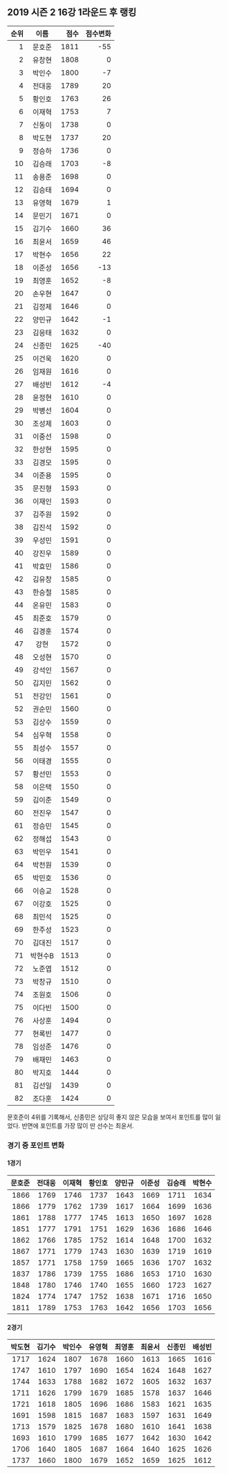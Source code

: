 ## 2019 시즌 2 16강 1라운드 후 랭킹

| 순위 | 이름 | 점수 | 점수변화 |
|---:|:---:|---:|---:|
|  1 |   문호준 | 1811 |  -55 |
|  2 |   유창현 | 1808 |    0 |
|  3 |   박인수 | 1800 |   -7 |
|  4 |   전대웅 | 1789 |   20 |
|  5 |   황인호 | 1763 |   26 |
|  6 |   이재혁 | 1753 |    7 |
|  7 |   신동이 | 1738 |    0 |
|  8 |   박도현 | 1737 |   20 |
|  9 |   정승하 | 1736 |    0 |
| 10 |   김승래 | 1703 |   -8 |
| 11 |   송용준 | 1698 |    0 |
| 12 |   김승태 | 1694 |    0 |
| 13 |   유영혁 | 1679 |    1 |
| 14 |   문민기 | 1671 |    0 |
| 15 |   김기수 | 1660 |   36 |
| 16 |   최윤서 | 1659 |   46 |
| 17 |   박현수 | 1656 |   22 |
| 18 |   이준성 | 1656 |  -13 |
| 19 |   최영훈 | 1652 |   -8 |
| 20 |   손우현 | 1647 |    0 |
| 21 |   김정제 | 1646 |    0 |
| 22 |   양민규 | 1642 |   -1 |
| 23 |   김응태 | 1632 |    0 |
| 24 |   신종민 | 1625 |  -40 |
| 25 |   이건욱 | 1620 |    0 |
| 26 |   임재원 | 1616 |    0 |
| 27 |   배성빈 | 1612 |   -4 |
| 28 |   윤정현 | 1610 |    0 |
| 29 |   박병선 | 1604 |    0 |
| 30 |   조성제 | 1603 |    0 |
| 31 |   이중선 | 1598 |    0 |
| 32 |   한상현 | 1595 |    0 |
| 33 |   김경모 | 1595 |    0 |
| 34 |   이준용 | 1595 |    0 |
| 35 |   문진형 | 1593 |    0 |
| 36 |   이재인 | 1593 |    0 |
| 37 |   김주원 | 1592 |    0 |
| 38 |   김진석 | 1592 |    0 |
| 39 |   우성민 | 1591 |    0 |
| 40 |   강진우 | 1589 |    0 |
| 41 |   박효민 | 1586 |    0 |
| 42 |   김유창 | 1585 |    0 |
| 43 |   한승철 | 1585 |    0 |
| 44 |   온유민 | 1583 |    0 |
| 45 |   최준호 | 1579 |    0 |
| 46 |   김경훈 | 1574 |    0 |
| 47 |     강현 | 1572 |    0 |
| 48 |   오성현 | 1570 |    0 |
| 49 |   강석인 | 1567 |    0 |
| 50 |   김지민 | 1562 |    0 |
| 51 |   전강인 | 1561 |    0 |
| 52 |   권순민 | 1560 |    0 |
| 53 |   김상수 | 1559 |    0 |
| 54 |   심우혁 | 1558 |    0 |
| 55 |   최성수 | 1557 |    0 |
| 56 |   이태경 | 1555 |    0 |
| 57 |   황선민 | 1553 |    0 |
| 58 |   이은택 | 1550 |    0 |
| 59 |   김이준 | 1549 |    0 |
| 60 |   전진우 | 1547 |    0 |
| 61 |   정승민 | 1545 |    0 |
| 62 |   정해섭 | 1543 |    0 |
| 63 |   박민우 | 1541 |    0 |
| 64 |   박천원 | 1539 |    0 |
| 65 |   박민호 | 1536 |    0 |
| 66 |   이승교 | 1528 |    0 |
| 67 |   이강호 | 1525 |    0 |
| 68 |   최민석 | 1525 |    0 |
| 69 |   한주성 | 1523 |    0 |
| 70 |   김대진 | 1517 |    0 |
| 71 |  박현수B | 1513 |    0 |
| 72 |   노준엽 | 1512 |    0 |
| 73 |   박창규 | 1510 |    0 |
| 74 |   조원호 | 1506 |    0 |
| 75 |   이다빈 | 1500 |    0 |
| 76 |   사상훈 | 1494 |    0 |
| 77 |   현록빈 | 1477 |    0 |
| 78 |   임성준 | 1476 |    0 |
| 79 |   배재민 | 1463 |    0 |
| 80 |   박지호 | 1444 |    0 |
| 81 |   김선일 | 1439 |    0 |
| 82 |   조다훈 | 1424 |    0 |


문호준이 4위를 기록해서, 신종민은 상당히 좋지 않은 모습을 보여서 포인트를 많이 잃었다. 반면에 포인트를 가장 많이 딴 선수는 최윤서.

### 경기 중 포인트 변화

#### 1경기

|    문호준 |    전대웅 |    이재혁 |    황인호 |    양민규 |    이준성 |    김승래 |    박현수 |
| ------:| ------:| ------:| ------:| ------:| ------:| ------:| ------:|
| 1866 | 1769 | 1746 | 1737 | 1643 | 1669 | 1711 | 1634 |
| 1866 | 1779 | 1762 | 1739 | 1617 | 1664 | 1699 | 1636 |
| 1861 | 1788 | 1777 | 1745 | 1613 | 1650 | 1697 | 1628 |
| 1851 | 1777 | 1791 | 1751 | 1629 | 1636 | 1686 | 1646 |
| 1862 | 1766 | 1785 | 1752 | 1614 | 1648 | 1700 | 1632 |
| 1867 | 1771 | 1779 | 1743 | 1630 | 1639 | 1719 | 1619 |
| 1857 | 1771 | 1758 | 1759 | 1665 | 1636 | 1707 | 1632 |
| 1837 | 1786 | 1739 | 1755 | 1686 | 1653 | 1710 | 1630 |
| 1848 | 1780 | 1746 | 1740 | 1655 | 1660 | 1723 | 1627 |
| 1824 | 1774 | 1747 | 1752 | 1638 | 1671 | 1716 | 1650 |
| 1811 | 1789 | 1753 | 1763 | 1642 | 1656 | 1703 | 1656 |

#### 2경기

|    박도현 |    김기수 |    박인수 |    유영혁 |    최영훈 |    최윤서 |    신종민 |    배성빈 |
| ------:| ------:| ------:| ------:| ------:| ------:| ------:| ------:|
| 1717 | 1624 | 1807 | 1678 | 1660 | 1613 | 1665 | 1616 |
| 1747 | 1610 | 1797 | 1690 | 1654 | 1624 | 1648 | 1627 |
| 1744 | 1633 | 1788 | 1682 | 1672 | 1605 | 1632 | 1637 |
| 1711 | 1626 | 1799 | 1679 | 1685 | 1578 | 1637 | 1646 |
| 1721 | 1618 | 1805 | 1696 | 1686 | 1583 | 1621 | 1635 |
| 1691 | 1598 | 1815 | 1687 | 1683 | 1597 | 1631 | 1649 |
| 1713 | 1579 | 1825 | 1678 | 1680 | 1610 | 1641 | 1638 |
| 1693 | 1610 | 1799 | 1685 | 1677 | 1642 | 1630 | 1642 |
| 1706 | 1640 | 1805 | 1687 | 1664 | 1640 | 1625 | 1626 |
| 1737 | 1660 | 1800 | 1679 | 1652 | 1659 | 1625 | 1612 |
